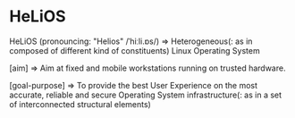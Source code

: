 HeLiOS
======

 HeLiOS (pronouncing: "Helios" /ˈhiːli.ɒs/) 
  => Heterogeneous(: as in composed of different kind of constituents) Linux Operating System

 [aim]
  => Aim at fixed and mobile workstations running on trusted hardware.
 
 [goal-purpose]
  => To provide the best User Experience on the most accurate, reliable and secure Operating System infrastructure(: as in a set of interconnected structural elements)


